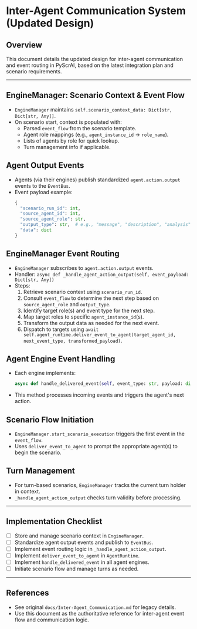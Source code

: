 # Inter-Agent Communication System (Updated Design)

## Overview
This document details the updated design for inter-agent communication and event routing in PyScrAI, based on the latest integration plan and scenario requirements.

---

## EngineManager: Scenario Context & Event Flow
- `EngineManager` maintains `self.scenario_context_data: Dict[str, Dict[str, Any]]`.
- On scenario start, context is populated with:
  - Parsed `event_flow` from the scenario template.
  - Agent role mappings (e.g., `agent_instance_id` → `role_name`).
  - Lists of agents by role for quick lookup.
  - Turn management info if applicable.

## Agent Output Events
- Agents (via their engines) publish standardized `agent.action.output` events to the `EventBus`.
- Event payload example:
  ```python
  {
    "scenario_run_id": int,
    "source_agent_id": int,
    "source_agent_role": str,
    "output_type": str,  # e.g., "message", "description", "analysis"
    "data": dict
  }
  ```

## EngineManager Event Routing
- `EngineManager` subscribes to `agent.action.output` events.
- Handler: `async def _handle_agent_action_output(self, event_payload: Dict[str, Any])`
- Steps:
  1. Retrieve scenario context using `scenario_run_id`.
  2. Consult `event_flow` to determine the next step based on `source_agent_role` and `output_type`.
  3. Identify target role(s) and event type for the next step.
  4. Map target roles to specific `agent_instance_id`(s).
  5. Transform the output data as needed for the next event.
  6. Dispatch to targets using `await self.agent_runtime.deliver_event_to_agent(target_agent_id, next_event_type, transformed_payload)`.

## Agent Engine Event Handling
- Each engine implements:
  ```python
  async def handle_delivered_event(self, event_type: str, payload: dict)
  ```
- This method processes incoming events and triggers the agent's next action.

## Scenario Flow Initiation
- `EngineManager.start_scenario_execution` triggers the first event in the `event_flow`.
- Uses `deliver_event_to_agent` to prompt the appropriate agent(s) to begin the scenario.

## Turn Management
- For turn-based scenarios, `EngineManager` tracks the current turn holder in context.
- `_handle_agent_action_output` checks turn validity before processing.

---

## Implementation Checklist
- [ ] Store and manage scenario context in `EngineManager`.
- [ ] Standardize agent output events and publish to `EventBus`.
- [ ] Implement event routing logic in `_handle_agent_action_output`.
- [ ] Implement `deliver_event_to_agent` in `AgentRuntime`.
- [ ] Implement `handle_delivered_event` in all agent engines.
- [ ] Initiate scenario flow and manage turns as needed.

---

## References
- See original `docs/Inter-Agent_Communication.md` for legacy details.
- Use this document as the authoritative reference for inter-agent event flow and communication logic.
